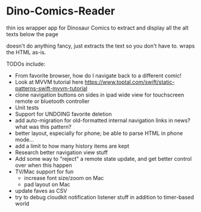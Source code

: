 # Dino-Comics-Reader

thin ios wrapper app for Dinosaur Comics to extract and display all the alt texts below the page

doesn't do anything fancy, just extracts the text so you don't have to. wraps the HTML as-is.

TODOs include:
* From favorite browser, how do I navigate back to a different comic!
* Look at MVVM tutorial here https://www.toptal.com/swift/static-patterns-swift-mvvm-tutorial
* clone navigation buttons on sides in ipad wide view for touchscreen remote or bluetooth controller
* Unit tests
* Support for UNDOING favorite deletion 
* add auto-migration for old-formatted internal navigation links in news? what was this pattern?
* better layout, especially for phone; be able to parse HTML in phone mode...
* add a limit to how many history items are kept
* Research better navigation view stuff
* Add some way to "reject" a remote state update, and get better control over when this happen
* TV/Mac support for fun
    * increase font size/zoom on Mac
    * pad layout on Mac
* update faves as CSV
* try to debug cloudkit notification listener stuff in addition to timer-based world
